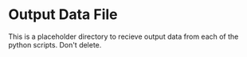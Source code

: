 # Output Data File
This is a placeholder directory to recieve output data from each of the python scripts. Don't delete.